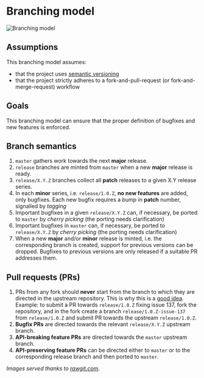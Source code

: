 # Branching model

![Branching model](https://cdn.rawgit.com/dev-cafe/branching-model/54f2f2aa2cf7a0bece/images/branching_model.png)


## Assumptions

This branching model assumes:

* that the project uses [semantic versioning](http://semver.org)
* that the project strictly adheres to a fork-and-pull-request (or fork-and-merge-request) workflow


## Goals

This branching model can ensure that the proper definition of bugfixes and new
features is enforced.


## Branch semantics

1. `master` gathers work towards the next **major** release.
2. `release` branches are minted from `master` when a new **major** release is ready.
3. `release/X.Y.Z` branches collect all **patch** releases to a given X.Y
   release series.
4. In each **minor** series, i.e. `release/1.0.Z`, **no new features** are
   added, only bugfixes. Each new bugfix requires a bump in **patch** number,
   signalled by _tagging_
5. Important bugfixes in a given `release/X.Y.Z` can, if necessary, be ported
   to `master` by _cherry picking_ (the porting needs clarification)
6. Important bugfixes in `master` can, if necessary, be ported to
   `release/X.Y.Z` by _cherry picking_ (the porting needs clarification)
7. When a new **major** and/or **minor** release is minted, i.e. the
   corresponding branch is created, support for previous versions can be
   dropped. Bugfixes to previous versions are only released if a suitable PR
   addresses them.


## Pull requests (PRs)

1. PRs from any fork should __never__ start from the branch to which they are
   directed in the upstream repository.
   This is why this is a [good idea](http://blog.jasonmeridth.com/posts/do-not-issue-pull-requests-from-your-master-branch/).
   Example: to submit a PR towards `release/1.0.Z` fixing issue 137,
   fork the repository, and in the fork
   create a branch `release/1.0.Z-issue-137` from `release/1.0.Z`
   and submit PR towards the upstream `release/1.0.Z`.
2. **Bugfix PRs** are directed towards the relevant `release/X.Y.Z` upstream branch.
3. **API-breaking feature PRs** are directed towards the `master` upstream branch.
4. **API-preserving feature PRs** can be directed either to `master` or to the corresponding release branch and then ported to `master`.

_Images served thanks to [rawgit.com](https://rawgit.com)_.
